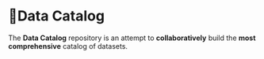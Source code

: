 # :bookmark:Data Catalog

The **Data Catalog** repository is an attempt to **collaboratively** build the **most comprehensive** catalog of  datasets.

